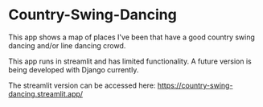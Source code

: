 # Country-Swing-Dancing
This app shows a map of places I've been that have a good country swing dancing and/or line dancing crowd.

This app runs in streamlit and has limited functionality. A future version is being developed with Django currently.

The streamlit version can be accessed here: https://country-swing-dancing.streamlit.app/
